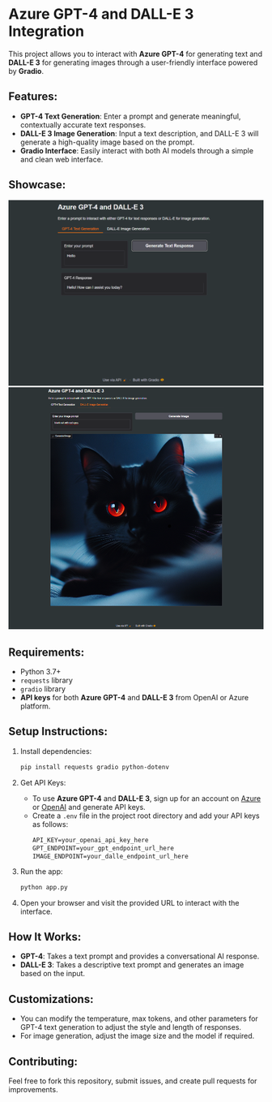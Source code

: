 # Azure GPT-4 and DALL-E 3 Integration

This project allows you to interact with **Azure GPT-4** for generating text and **DALL-E 3** for generating images through a user-friendly interface powered by **Gradio**.

## Features:
- **GPT-4 Text Generation**: Enter a prompt and generate meaningful, contextually accurate text responses.
- **DALL-E 3 Image Generation**: Input a text description, and DALL-E 3 will generate a high-quality image based on the prompt.
- **Gradio Interface**: Easily interact with both AI models through a simple and clean web interface.

## Showcase:
<img src="assets/gpt-4.png" alt="Project Showcase" width="600px" />
<img src="assets/dalle-3.png" alt="Project Showcase" width="600px" />

## Requirements:
- Python 3.7+
- `requests` library
- `gradio` library
- **API keys** for both **Azure GPT-4** and **DALL-E 3** from OpenAI or Azure platform.

## Setup Instructions:
1. Install dependencies:
    ```bash
    pip install requests gradio python-dotenv
    ```

2. Get API Keys:
    - To use **Azure GPT-4** and **DALL-E 3**, sign up for an account on [Azure](https://azure.microsoft.com/) or [OpenAI](https://platform.openai.com/) and generate API keys.
    - Create a `.env` file in the project root directory and add your API keys as follows:
        ```env
        API_KEY=your_openai_api_key_here
        GPT_ENDPOINT=your_gpt_endpoint_url_here
        IMAGE_ENDPOINT=your_dalle_endpoint_url_here
        ```
      
3. Run the app:
    ```bash
    python app.py
    ```

4. Open your browser and visit the provided URL to interact with the interface.

## How It Works:
- **GPT-4**: Takes a text prompt and provides a conversational AI response.
- **DALL-E 3**: Takes a descriptive text prompt and generates an image based on the input.

## Customizations:
- You can modify the temperature, max tokens, and other parameters for GPT-4 text generation to adjust the style and length of responses.
- For image generation, adjust the image size and the model if required.

## Contributing:
Feel free to fork this repository, submit issues, and create pull requests for improvements.
